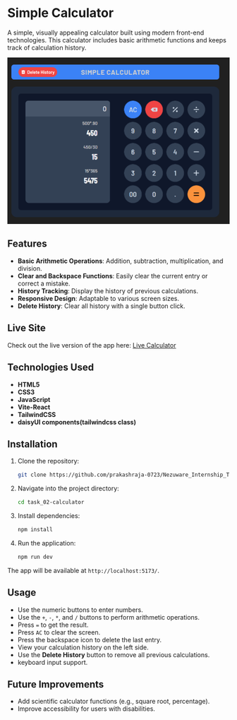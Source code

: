 
# Simple Calculator

A simple, visually appealing calculator built using modern front-end technologies. This calculator includes basic arithmetic functions and keeps track of calculation history.

![Calculator Screenshot](image.png)

## Features

- **Basic Arithmetic Operations**: Addition, subtraction, multiplication, and division.
- **Clear and Backspace Functions**: Easily clear the current entry or correct a mistake.
- **History Tracking**: Display the history of previous calculations.
- **Responsive Design**: Adaptable to various screen sizes.
- **Delete History**: Clear all history with a single button click.

## Live Site

Check out the live version of the app here: [Live Calculator](https://nezuware-internship-task2calculator.vercel.app/)

## Technologies Used

- **HTML5**
- **CSS3**
- **JavaScript**
- **Vite-React**
- **TailwindCSS**
- **daisyUI components(tailwindcss class)** 

## Installation

1. Clone the repository:

   ```bash
   git clone https://github.com/prakashraja-0723/Nezuware_Internship_Task.git
   ```

2. Navigate into the project directory:

   ```bash
   cd task_02-calculator
   ```

3. Install dependencies:

   ```bash
   npm install
   ```

4. Run the application:

   ```bash
   npm run dev
   ```


The app will be available at `http://localhost:5173/`.

## Usage

- Use the numeric buttons to enter numbers.
- Use the `+`, `-`, `*`, and `/` buttons to perform arithmetic operations.
- Press `=` to get the result.
- Press `AC` to clear the screen.
- Press the backspace icon to delete the last entry.
- View your calculation history on the left side.
- Use the **Delete History** button to remove all previous calculations.
- keyboard input support.

## Future Improvements

- Add scientific calculator functions (e.g., square root, percentage).
- Improve accessibility for users with disabilities.

